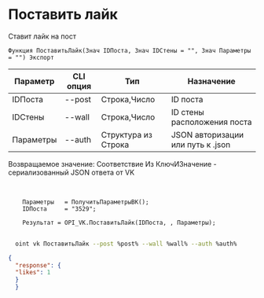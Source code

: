 ﻿---
sidebar_position: 1
---

# Поставить лайк
 Ставит лайк на пост



`Функция ПоставитьЛайк(Знач IDПоста, Знач IDСтены = "", Знач Параметры = "") Экспорт`

  | Параметр | CLI опция | Тип | Назначение |
  |-|-|-|-|
  | IDПоста | --post | Строка,Число | ID поста |
  | IDСтены | --wall | Строка,Число | ID стены расположения поста |
  | Параметры | --auth | Структура из Строка | JSON авторизации или путь к .json |

  
  Возвращаемое значение:   Соответствие Из КлючИЗначение - сериализованный JSON ответа от VK

<br/>




```bsl title="Пример кода"
    Параметры   = ПолучитьПараметрыВК();
    IDПоста     = "3529";

    Результат = OPI_VK.ПоставитьЛайк(IDПоста, , Параметры);
```



```sh title="Пример команды CLI"
    
  oint vk ПоставитьЛайк --post %post% --wall %wall% --auth %auth%

```

```json title="Результат"
{
  "response": {
  "likes": 1
  }
  }
```
